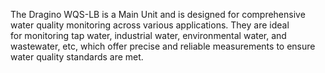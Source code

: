 The Dragino WQS-LB is a Main Unit and is designed for comprehensive water quality monitoring across various applications. They are ideal for monitoring tap water, industrial water, environmental water, and wastewater, etc, which offer precise and reliable measurements to ensure water quality standards are met.
